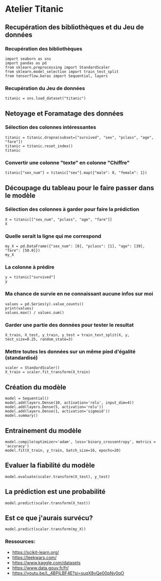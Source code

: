
# Atelier Titanic

## Recupération des bibliothèques et du Jeu de données

### Recupération des bibliothèques
```
import seaborn as sns
import pandas as pd
from sklearn.preprocessing import StandardScaler
from sklearn.model_selection import train_test_split
from tensorflow.keras import Sequential, layers
```

### Recupération  du Jeu de données
```
titanic = sns.load_dataset("titanic")
```

## Netoyage et Foramatage des données

### Sélection des colonnes intéressantes
```
titanic = titanic.dropna(subset=["survived", "sex", "pclass", "age", "fare"])
titanic = titanic.reset_index()
titanic
```

### Convertir une colonne "texte" en colonne "Chiffre"
```
titanic["sex_num"] = titanic["sex"].map({"male": 0, "female": 1})
```

## Découpage du tableau pour le faire passer dans le modèle

### Sélection des colonnes à garder pour faire la prédiction
```
X = titanic[["sex_num", "pclass", "age", "fare"]]
X
```

### Quelle serait la ligne qui me correspond
```
my_X = pd.DataFrame({"sex_num": [0], "pclass": [1],	"age": [39], "fare": [50.0]})
my_X
```

### La colonne à prédire
```
y = titanic["survived"]
y
```

### Ma chance de survie en ne connaissant aucune infos sur moi
```
values = pd.Series(y).value_counts()
print(values)
values.max() / values.sum()
```

### Garder une partie des données pour tester le resultat
```
X_train, X_test, y_train, y_test = train_test_split(X, y, test_size=0.25, random_state=3)
```

### Mettre toutes les données sur un même pied d'égalité (standardisé)
```
scaler = StandardScaler()
X_train = scaler.fit_transform(X_train)
```

## Création du modèle
```
model = Sequential()
model.add(layers.Dense(10, activation='relu', input_dim=4)) 
model.add(layers.Dense(5, activation='relu')) 
model.add(layers.Dense(1, activation='sigmoid'))
model.summary()
```

## Entrainement du modèle
```
model.compile(optimizer='adam', loss='binary_crossentropy', metrics = 'accuracy')
model.fit(X_train, y_train, batch_size=16, epochs=20)
```

## Evaluer la fiabilité du modèle
```
model.evaluate(scaler.transform(X_test), y_test)
```

## La prédiction est une probabilité
```
model.predict(scaler.transform(X_test))
```

## Est ce que j'aurais survécu?
```
model.predict(scaler.transform(my_X))
```

### Ressources:
- <a src="https://scikit-learn.org/">https://scikit-learn.org/</a>
- <a src="https://leekwars.com/">https://leekwars.com/</a>
- <a src="https://www.kaggle.com/datasets">https://www.kaggle.com/datasets</a>
- <a src="https://www.data.gouv.fr/fr/">https://www.data.gouv.fr/fr/</a>
- <a src="https://youtu.be/L_4BPjLBF4E?si=suqX8vQe00pNy0qO">https://youtu.be/L_4BPjLBF4E?si=suqX8vQe00pNy0qO</a>
